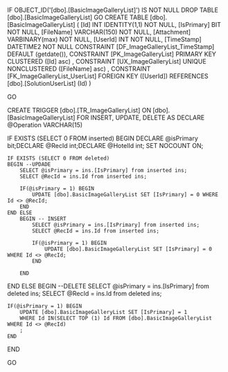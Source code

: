 ﻿
 IF OBJECT_ID('[dbo].[BasicImageGalleryList]') IS NOT NULL 
 DROP TABLE [dbo].[BasicImageGalleryList] 
 GO
 CREATE TABLE [dbo].[BasicImageGalleryList] ( 
 [Id]          INT              IDENTITY(1,1)          NOT NULL,
 [IsPrimary]   BIT                                     NOT NULL,
 [FileName]    VARCHAR(150)                            NOT NULL,
 [Attachment]  VARBINARY(max)                          NOT NULL,
 [UserId]      INT                                     NOT NULL,
 [TimeStamp]   DATETIME2                               NOT NULL  CONSTRAINT [DF_ImageGalleryList_TimeStamp] DEFAULT (getdate()),
 CONSTRAINT   [PK_ImageGalleryList]  PRIMARY KEY CLUSTERED    ([Id] asc) ,
 CONSTRAINT   [UX_ImageGalleryList]  UNIQUE      NONCLUSTERED ([FileName] asc) ,
 CONSTRAINT [FK_ImageGalleryList_UserList] FOREIGN KEY ([UserId]) REFERENCES [dbo].[SolutionUserList] (Id) )
 
 
 GO
 
 



CREATE   TRIGGER [dbo].[TR_ImageGalleryList] ON [dbo].[BasicImageGalleryList]
FOR INSERT, UPDATE, DELETE
AS
DECLARE @Operation VARCHAR(15)
 
IF EXISTS (SELECT 0 FROM inserted)
BEGIN
	DECLARE @isPrimary bit;DECLARE @RecId int;DECLARE @HotelId int;
	SET NOCOUNT ON;

    IF EXISTS (SELECT 0 FROM deleted)
    BEGIN --UPDADE
		SELECT @isPrimary = ins.[IsPrimary] from inserted ins;
		SELECT @RecId = ins.Id from inserted ins;

		IF(@isPrimary = 1) BEGIN
			UPDATE [dbo].BasicImageGalleryList SET [IsPrimary] = 0 WHERE Id <> @RecId; 		
		END
	END ELSE
		BEGIN -- INSERT
			SELECT @isPrimary = ins.[IsPrimary] from inserted ins;
			SELECT @RecId = ins.Id from inserted ins;

			IF(@isPrimary = 1) BEGIN
				UPDATE [dbo].BasicImageGalleryList SET [IsPrimary] = 0 WHERE Id <> @RecId; 		
			END
		
		END
END ELSE 
BEGIN --DELETE
	SELECT @isPrimary = ins.[IsPrimary] from deleted ins;
	SELECT @RecId = ins.Id from deleted ins;

	IF(@isPrimary = 1) BEGIN
		UPDATE [dbo].BasicImageGalleryList SET [IsPrimary] = 1  
		WHERE Id IN(SELECT TOP (1) Id FROM [dbo].BasicImageGalleryList WHERE Id <> @RecId)
		;
	END
END

 GO